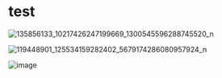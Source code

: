# test


![135856133_10217426247199669_1300545596288745520_n](https://user-images.githubusercontent.com/72667369/105778099-d435e600-5f95-11eb-841e-33917286d07d.jpg)


![119448901_125534159282402_5679174286080957924_n](https://user-images.githubusercontent.com/72667369/105778299-56260f00-5f96-11eb-8006-5a675656409e.jpg)


![image](https://user-images.githubusercontent.com/72667369/105778449-a4d3a900-5f96-11eb-9e6d-57014c0227d8.png)
